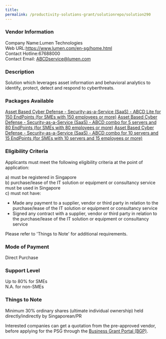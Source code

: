 ```yaml
---
title: 
permalink: /productivity-solutions-grant/solutionrepo/solution290
---
```


### Vendor Information
Company Name:Lumen Technologies<br>Web URL:https://www.lumen.com/en-sg/home.html<br>Contact Hotline:67688000<br>Contact Email: ABCDservice@lumen.com<br>

### Description

Solution which leverages asset information and behavioral analytics to identify, protect, detect and respond to cyberthreats.

### Packages Available

<a href='https://www.gobusiness.gov.sg/images/psg/Desensitised_Lumen_Annex_3_CR_wef_29_Oct_2020_Part_1.pdf' target='_blank'>Asset Based Cyber Defense - Security-as-a-Service (SaaS) - ABCD Lite for 150 EndPoints (for SMEs with 150 employees or more)</a>
<a href='https://www.gobusiness.gov.sg/images/psg/Desensitised_Lumen_Annex_3_CR_wef_29_Oct_2020_Part_2.pdf' target='_blank'>Asset Based Cyber Defense - Security-as-a-Service (SaaS) - ABCD combo for 5 servers and 80 EndPoints (for SMEs with 80 employees or more)</a>
<a href='https://www.gobusiness.gov.sg/images/psg/Desensitised_Lumen_Annex_3_CR_wef_29_Oct_2020_Part_3.pdf' target='_blank'>Asset Based Cyber Defense - Security-as-a-Service (SaaS) - ABCD combo for 10 servers and 15 EndPoints (for SMEs with 10 servers and 15 employees or more)</a>

### Eligibility Criteria

Applicants must meet the following eligibility criteria at the point of application:

a) must be registered in Singapore <br>
b) purchase/lease of the IT solution or equipment or consultancy service must be used in Singapore <br>
c) must not have:
- Made any payment to a supplier, vendor or third party in relation to the purchase/lease of the IT solution or equipment or consultancy service
- Signed any contract with a supplier, vendor or third party in relation to the purchase/lease of the IT solution or equipment or consultancy service

Please refer to 'Things to Note' for additional requirements.

### Mode of Payment
Direct Purchase

### Support Level
Up to 80% for SMEs <br>
N.A. for non-SMEs

### Things to Note
Minimum 30% ordinary shares (ultimate individual ownership) held directly/indirectly by Singaporean/PR

Interested companies can get a quotation from the pre-approved vendor, before applying for the PSG through the <a target='_blank' href='https://www.businessgrants.gov.sg/'>Business Grant Portal (BGP)</a>.
